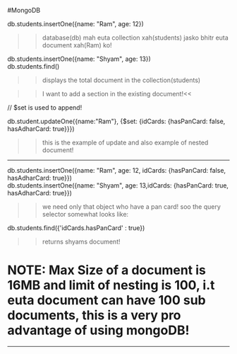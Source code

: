 #MongoDB

db.students.insertOne({name: "Ram", age: 12})
>> database(db) mah euta collection xah(students) jasko bhitr euta document xah(Ram) ko!

db.students.insertOne({name: "Shyam", age: 13})
<br>
db.students.find()
>> displays the total document in the collection(students)

>> I want to add a section in the existing document!<<

// $set is used to append!

db.student.updateOne({name:"Ram"}, {$set: {idCards: {hasPanCard: false, hasAdharCard: true}}})

>> this is the example of update and also example of nested document!

-----------------------------------------

db.students.insertOne({name: "Ram", age: 12, idCards: {hasPanCard: false, hasAdharCard: true}})
<br>
db.students.insertOne({name: "Shyam", age: 13,idCards: {hasPanCard: true, hasAdharCard: true}})

>> we need only that object who have a pan card! 
soo the query selector somewhat looks like:

db.students.find({'idCards.hasPanCard' : true})

>> returns shyams document!

# NOTE: Max Size of a document is 16MB and limit of nesting is 100, i.t euta document can have 100 sub documents, this is a very pro advantage of using mongoDB!
-----------------------------------------


